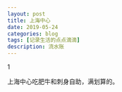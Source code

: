 ```yaml
---
layout: post
title: 上海中心
date: 2019-05-24
categories: blog
tags: [记录生活的点点滴滴]
description: 流水账
---
```


1 

上海中心吃肥牛和刺身自助，满划算的。












